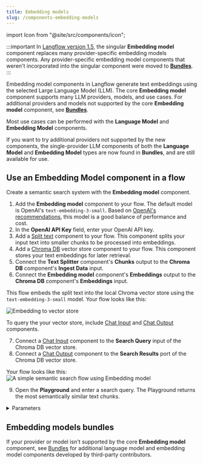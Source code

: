 ```yaml
---
title: Embedding models
slug: /components-embedding-models
---
```


import Icon from "@site/src/components/icon";

:::important
In [Langflow version 1.5](/release-notes), the singular **Embedding model** component replaces many provider-specific embedding models components. Any provider-specific embedding model components that weren't incorporated into the singular component were moved to [**Bundles**](/components-bundle-components).
:::

Embedding model components in Langflow generate text embeddings using the selected Large Language Model (LLM). The core **Embedding model** component supports many LLM providers, models, and use cases. For additional providers and models not supported by the core **Embedding model** component, see [**Bundles**](/components-bundle-components).

Most use cases can be performed with the **Language Model** and **Embedding Model** components.

If you want to try additional providers not supported by the new components, the single-provider LLM components of both the **Language Model** and **Embedding Model** types are now found in **Bundles**, and are still available for use.

## Use an Embedding Model component in a flow

Create a semantic search system with the **Embedding model** component.

1. Add the **Embedding model** component to your flow.
   The default model is OpenAI's `text-embedding-3-small`. Based on [OpenAI's recommendations](https://platform.openai.com/docs/guides/embeddings#embedding-models), this model is a good balance of performance and cost.
2. In the **OpenAI API Key** field, enter your OpenAI API key.
3. Add a [Split text](/components-processing#split-text) component to your flow.
   This component splits your input text into smaller chunks to be processed into embeddings.
4. Add a [Chroma DB](/components-vector-stores#chroma-db) vector store component to your flow.
   This component stores your text embeddings for later retrieval.
5. Connect the **Text Splitter** component's **Chunks** output to the **Chroma DB** component's **Ingest Data** input.
6. Connect the **Embedding model** component's **Embeddings** output to the **Chroma DB** component's **Embeddings** input.

This flow embeds the split text into the local Chroma vector store using the `text-embedding-3-small` model.
Your flow looks like this:

![Embedding to vector store](/img/component-embedding-models.png)

To query the your vector store, include [Chat Input](/components-io#chat-input) and [Chat Output](/components-io#chat-output) components.

7. Connect a [Chat Input](/components-io#chat-input) component to the **Search Query** input of the Chroma DB vector store.
8. Connect a [Chat Output](/components-io#chat-output) component to the **Search Results** port of the Chroma DB vector store.

Your flow looks like this:
![A simple semantic search flow using Embedding model](/img/component-embedding-models-add-chat.png)

9. Open the **Playground** and enter a search query.
The Playground returns the most semantically similar text chunks.

<details>
<summary>Parameters</summary>

**Inputs**

| Name | Display Name | Type | Description |
|------|--------------|------|-------------|
| provider | Model Provider | Dropdown | Select the embedding model provider. |
| model | Model Name | Dropdown | Select the embedding model to use.|
| api_key | OpenAI API Key | SecretString | The API key required for authenticating with the provider. |
| api_base | API Base URL | String | Base URL for the API. Leave empty for default. |
| dimensions | Dimensions | Integer | The number of dimensions for the output embeddings. |
| chunk_size | Chunk Size | Integer | The size of text chunks to process. Default: `1000`. |
| request_timeout | Request Timeout | Float | Timeout for API requests |
| max_retries | Max Retries | Integer | Maximum number of retry attempts. Default: `3`. |
| show_progress_bar | Show Progress Bar | Boolean | Whether to display a progress bar during embedding generation. |
| model_kwargs | Model Kwargs | Dictionary | Additional keyword arguments to pass to the model. |

**Outputs**

| Name | Type | Description |
|------|------|-------------|
| embeddings | Embeddings | An instance for generating embeddings using the selected provider. |

</details>

## Embedding models bundles

If your provider or model isn't supported by the core **Embedding model** component, see [Bundles](/components-bundle-components) for additional language model and embedding model components developed by third-party contributors.
